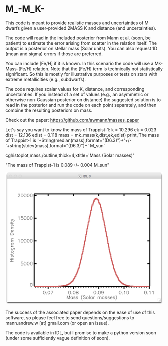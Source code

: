 # M_-M_K-

This code is meant to provide realistic masses and uncertainties of M dwarfs given a user-provided 2MASS K and distance (and uncertainties). 

The code will read in the included posterior from Mann et al. (soon, be patient) to estimate the error arising from scatter in the relation itself. The output is a posterior on stellar mass (Solar units). You can also request 1D (mean and sigma) errors if those are preferred.

You can include [Fe/H] if it is known. In this scenario the code will use a Mk-Mass-[Fe/H] relation. Note that the [Fe/H] term is technically not statistically significant. So this is mostly for illustrative purposes or tests on stars with extreme metallicities (e.g., subdwarfs). 

The code requires scalar values for K, distance, and corresponding uncertainties. If you instead of a set of values (e.g., an asymmetric or otherwise non-Gaussian posterior on distance) the suggested solution is to read in the posterior and run the code on each point separately, and then combine the resulting posteriors on mass.

Check out the paper:
https://github.com/awmann/masses_paper

Let's say you want to know the mass of Trappist-1:
k = 10.296 
ek = 0.023
dist = 12.136
edist = 0.118
mass = mk_mass(k,dist,ek,edist)
print,'The mass of Trappist-1 is '+String(median(mass),format="(D6.3)")+'+/-'+string(stdev(mass),format="(D6.3)")+' M_sun'

cghistoplot,mass,/outline,thick=4,xtitle='Mass (Solar masses)'
  
  "The mass of Trappist-1 is  0.089+/- 0.004 M_sun"
  
  ![Histogram of the posterior](img/trappist_mass.png)


The success of the associated paper depends on the ease of use of this software, so please feel free to send questions/suggestions to mann.andrew.w [at] gmail.com (or open an issue). 


The code is available in IDL, but I promise to make a python version soon (under some sufficiently vague definition of soon). 
 
